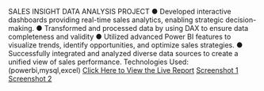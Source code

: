 SALES INSIGHT DATA ANALYSIS PROJECT 
●        Developed interactive dashboards providing real-time sales analytics, enabling strategic decision-making.
●        Transformed and processed data by using DAX to ensure data completeness and validity
●        Utilized advanced Power BI features to visualize trends, identify opportunities, and optimize sales strategies.
●        Successfully integrated and analyzed diverse data sources to create a unified view of sales performance.
Technologies Used: (powerbi,mysql,excel)
[Click Here to View the Live Report](https://app.powerbi.com/reportEmbed?reportId=1bb8ce4c-b046-4e92-9073-8cc7f76e4a09&autoAuth=true&ctid=40567751-c804-4639-ae0e-df4e454e549b) 
[Screenshot 1](https://github.com/ABHISHEKVIMAL1319/POWERBI-Portfolio/blob/main/sales%20insight-1.PNG?raw=true)
[Screenshot 2](https://github.com/ABHISHEKVIMAL1319/POWERBI-Portfolio/blob/main/sales%20insight-2.PNG?raw=true)
